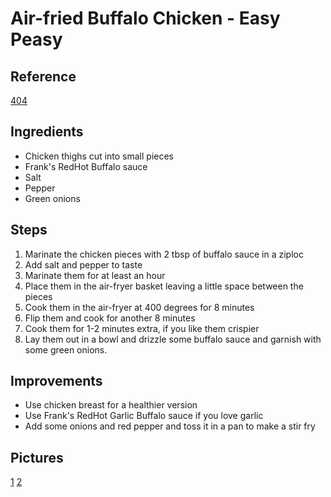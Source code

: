 # Air-fried Buffalo Chicken - Easy Peasy

## Reference

[404](https://httpstatusdogs.com/404-not-found)

## Ingredients

- Chicken thighs cut into small pieces
- Frank's RedHot Buffalo sauce
- Salt
- Pepper
- Green onions

## Steps

1. Marinate the chicken pieces with 2 tbsp of buffalo sauce in a ziploc
2. Add salt and pepper to taste
3. Marinate them for at least an hour
2. Place them in the air-fryer basket leaving a little space between the pieces
3. Cook them in the air-fryer at 400 degrees for 8 minutes
4. Flip them and cook for another 8 minutes
5. Cook them for 1-2 minutes extra, if you like them crispier
6. Lay them out in a bowl and drizzle some buffalo sauce and garnish with some green onions.

## Improvements

- Use chicken breast for a healthier version
- Use Frank's RedHot Garlic Buffalo sauce if you love garlic
- Add some onions and red pepper and toss it in a pan to make a stir fry

## Pictures

[1](images/buffalo_chicken/1.jpg)
[2](images/buffalo_chicken/2.jpg)
